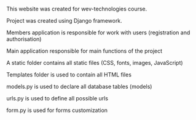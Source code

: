 This website was created for wev-technologies course.

Project was created using Django framework.

Members application is responsible for work with users (registration and authorisation)

Main application responsible for main functions of the project

A static folder contains all static files (CSS, fonts, images, JavaScript)

Templates folder is used to contain all HTML files

models.py is used to declare all database tables (models)

urls.py is used to define all possible urls

form.py is used for forms customization